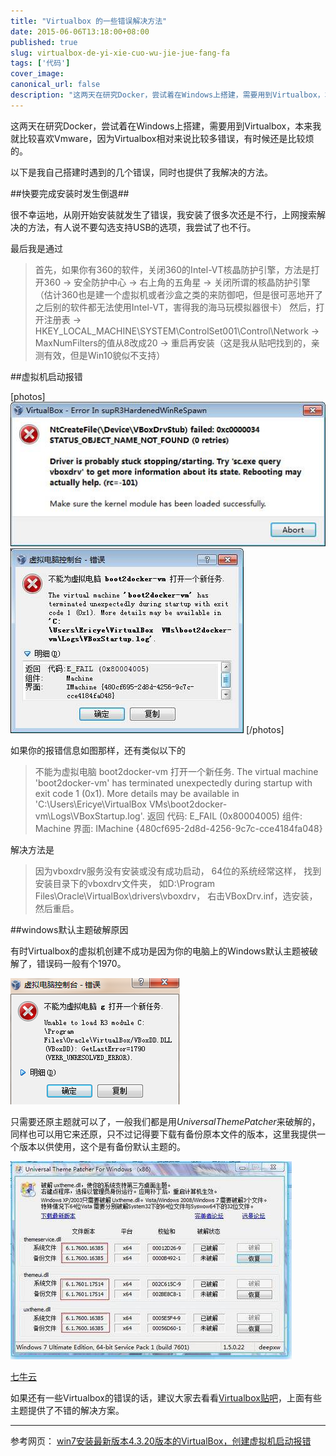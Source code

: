 ```yaml
---
title: "Virtualbox 的一些错误解决方法"
date: 2015-06-06T13:18:00+08:00
published: true
slug: virtualbox-de-yi-xie-cuo-wu-jie-jue-fang-fa
tags: ['代码']
cover_image: 
canonical_url: false
description: "这两天在研究Docker，尝试着在Windows上搭建，需要用到Virtualbox，本来我就比较喜欢Vmware，因为Virtualbox相对来说比较多错误，有时候还是比较烦的。"
---
```




这两天在研究Docker，尝试着在Windows上搭建，需要用到Virtualbox，本来我就比较喜欢Vmware，因为Virtualbox相对来说比较多错误，有时候还是比较烦的。

以下是我自己搭建时遇到的几个错误，同时也提供了我解决的方法。

##快要完成安装时发生倒退##

很不幸运地，从刚开始安装就发生了错误，我安装了很多次还是不行，上网搜索解决的方法，有人说不要勾选支持USB的选项，我尝试了也不行。

最后我是通过

>首先，如果你有360的软件，关闭360的Intel-VT核晶防护引擎，方法是打开360 -> 安全防护中心 -> 右上角的五角星 -> 关闭所谓的核晶防护引擎（估计360也是建一个虚拟机或者沙盒之类的来防御吧，但是很可恶地开了之后别的软件都无法使用Intel-VT，害得我的海马玩模拟器很卡）
然后，打开注册表 -> HKEY_LOCAL_MACHINE\SYSTEM\ControlSet001\Control\Network -> MaxNumFilters的值从8改成20 -> 重启再安装（这是我从贴吧找到的，亲测有效，但是Win10貌似不支持）

##虚拟机启动报错

[photos]
![](./images/dccc5010b912c8fc96fa6e73ff039245d78821ce.jpg)
![](./images/e957ae12c8fcc3ce95c9518d9145d688d53f20ce.jpg)
[/photos]

如果你的报错信息如图那样，还有类似以下的

>不能为虚拟电脑 boot2docker-vm 打开一个新任务.
The virtual machine 'boot2docker-vm' has terminated unexpectedly during startup with exit code 1 (0x1). More details may be available in 'C:\Users\Ericye\VirtualBox VMs\boot2docker-vm\Logs\VBoxStartup.log'.
返回 代码: E_FAIL (0x80004005) 
组件: Machine 
界面: IMachine {480cf695-2d8d-4256-9c7c-cce4184fa048} 

解决方法是

>因为vboxdrv服务没有安装或没有成功启动，
64位的系统经常这样，
找到安装目录下的vboxdrv文件夹，
如D:\Program Files\Oracle\VirtualBox\drivers\vboxdrv，
右击VBoxDrv.inf，选安装，然后重启。

##windows默认主题破解原因

有时Virtualbox的虚拟机创建不成功是因为你的电脑上的Windows默认主题被破解了，错误码一般有个1970。

![](./images/a94f3f381f30e92453b7c17048086e061d95f72c.jpg)

只需要还原主题就可以了，一般我们都是用*UniversalThemePatcher*来破解的，同样也可以用它来还原，只不过记得要下载有备份原本文件的版本，这里我提供一个版本以供使用，这个是有备份默认主题的。

![](./images/d043ad4bd11373f0625e540da40f4bfbfbed043a.jpg)

[七牛云](./images/[主题破解及还原工具].zip)

如果还有一些Virtualbox的错误的话，建议大家去看看[Virtualbox贴吧](http://tieba.baidu.com/f?kw=virtualbox&ie=utf-8)，上面有些主题提供了不错的解决方案。

-----
参考网页：
[win7安装最新版本4.3.20版本的VirtualBox，创建虚拟机启动报错](http://tieba.baidu.com/p/3495196597)
